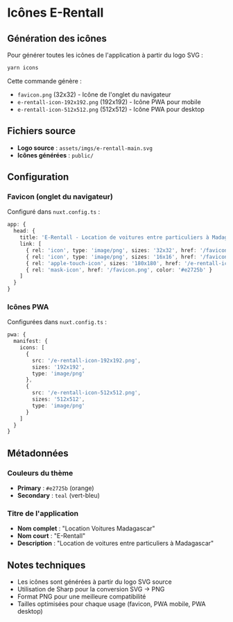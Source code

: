 # Icônes E-Rentall

## Génération des icônes

Pour générer toutes les icônes de l'application à partir du logo SVG :

```bash
yarn icons
```

Cette commande génère :
- `favicon.png` (32x32) - Icône de l'onglet du navigateur
- `e-rentall-icon-192x192.png` (192x192) - Icône PWA pour mobile
- `e-rentall-icon-512x512.png` (512x512) - Icône PWA pour desktop

## Fichiers source

- **Logo source** : `assets/imgs/e-rentall-main.svg`
- **Icônes générées** : `public/`

## Configuration

### Favicon (onglet du navigateur)
Configuré dans `nuxt.config.ts` :
```typescript
app: {
  head: {
    title: 'E-Rentall - Location de voitures entre particuliers à Madagascar',
    link: [
      { rel: 'icon', type: 'image/png', sizes: '32x32', href: '/favicon.png' },
      { rel: 'icon', type: 'image/png', sizes: '16x16', href: '/favicon.png' },
      { rel: 'apple-touch-icon', sizes: '180x180', href: '/e-rentall-icon-192x192.png' },
      { rel: 'mask-icon', href: '/favicon.png', color: '#e2725b' }
    ]
  }
}
```

### Icônes PWA
Configurées dans `nuxt.config.ts` :
```typescript
pwa: {
  manifest: {
    icons: [
      {
        src: '/e-rentall-icon-192x192.png',
        sizes: '192x192',
        type: 'image/png'
      },
      {
        src: '/e-rentall-icon-512x512.png',
        sizes: '512x512',
        type: 'image/png'
      }
    ]
  }
}
```

## Métadonnées

### Couleurs du thème
- **Primary** : `#e2725b` (orange)
- **Secondary** : `teal` (vert-bleu)

### Titre de l'application
- **Nom complet** : "Location Voitures Madagascar"
- **Nom court** : "E-Rentall"
- **Description** : "Location de voitures entre particuliers à Madagascar"

## Notes techniques

- Les icônes sont générées à partir du logo SVG source
- Utilisation de Sharp pour la conversion SVG → PNG
- Format PNG pour une meilleure compatibilité
- Tailles optimisées pour chaque usage (favicon, PWA mobile, PWA desktop) 